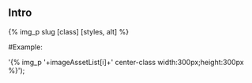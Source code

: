 ## Intro

{% img_p slug [class] [styles, alt] %}


#Example:

'{% img_p '+imageAssetList[i]+' center-class width:300px;height:300px %}');
